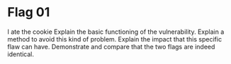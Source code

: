 # Flag 01

I ate the cookie
Explain the basic functioning of the vulnerability.
Explain a method to avoid this kind of problem.
Explain the impact that this specific flaw can have.
Demonstrate and compare that the two flags are indeed identical.
